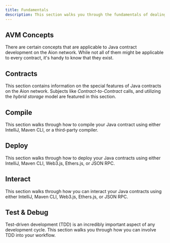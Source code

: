```yaml
---
title: Fundamentals
description: This section walks you through the fundamentals of dealing with Java blockchain developments on the Aion network. These pages have been designed to be read individually, but you can walk through the whole section to get a thorough idea of how to develop blockchain applications.
---
```


## AVM Concepts

There are certain concepts that are applicable to Java contract development on the Aion network. While not all of them might be applicable to every contract, it's handy to know that they exist.

## Contracts

This section contains information on the special features of Java contracts on the Aion network. Subjects like _Contract-to-Contract_ calls, and utilizing the _hybrid storage_ model are featured in this section.

## Compile

This section walks through how to compile your Java contract using either IntelliJ, Maven CLI, or a third-party compiler.

## Deploy

This section walks through how to deploy your Java contracts using either IntelliJ, Maven CLI, Web3.js, Ethers.js, or JSON RPC.

## Interact

This section walks through how you can interact your Java contracts using either IntelliJ, Maven CLI, Web3.js, Ethers.js, or JSON RPC.

## Test & Debug

Test-driven development (TDD) is an incredibly important aspect of any development cycle. This section walks you through how you can involve TDD into your workflow.